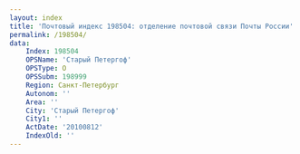 ```yaml
---
layout: index
title: 'Почтовый индекс 198504: отделение почтовой связи Почты России'
permalink: /198504/
data:
    Index: 198504
    OPSName: 'Старый Петергоф'
    OPSType: О
    OPSSubm: 198999
    Region: Санкт-Петербург
    Autonom: ''
    Area: ''
    City: 'Старый Петергоф'
    City1: ''
    ActDate: '20100812'
    IndexOld: ''
---
```

